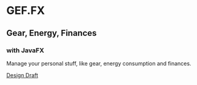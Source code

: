 # GEF.FX

## Gear, Energy, Finances

### with JavaFX

Manage your personal stuff, like gear, energy consumption and finances.

[Design Draft](https://raw.github.com/beooo79/GEF.FX/develop/src/main/resources/design.png)

